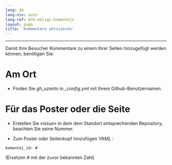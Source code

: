 ```yaml
---
lang: de
lang-niv: auto
lang-ref: 033-ebligi-komentojn
layout: page
title: 'Kommentare aktivieren'
---
```


---

Damit Ihre Besucher Kommentare zu einem Ihrer Seiten hinzugefügt werden können, benötigen Sie: 

# Am Ort
 * Finden Sie _gh\_uzanto_ in _\_config.yml_ mit Ihrem Github-Benutzernamen.



# Für das Poster oder die Seite
 * Erstellen Sie  _«issue»_  in dem dem Standort entsprechenden Repository, beachten Sie seine Nummer. 



 * Zum Poster oder Seitenkopf hinzufügen _YAML_ :  



```
komentoj_id: #
```
(Ersetzen _#_ mit der zuvor bekannten Zahl)
